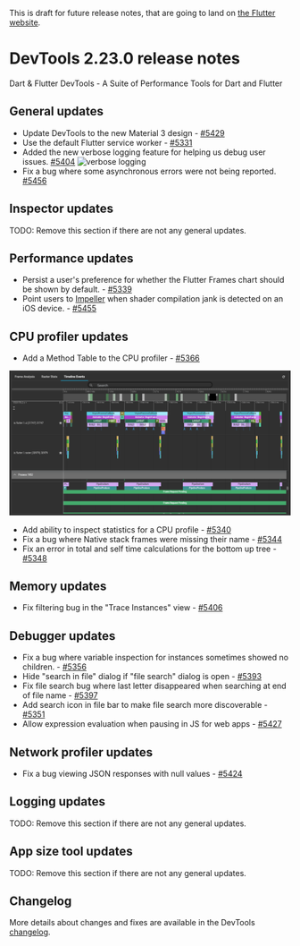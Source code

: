 This is draft for future release notes, that are going to land on
[the Flutter website](https://docs.flutter.dev/development/tools/devtools/release-notes).

# DevTools 2.23.0 release notes

Dart & Flutter DevTools - A Suite of Performance Tools for Dart and Flutter

## General updates
* Update DevTools to the new Material 3 design - [#5429](https://github.com/flutter/devtools/pull/5429)
* Use the default Flutter service worker - [#5331](https://github.com/flutter/devtools/pull/5331)
* Added the new verbose logging feature for helping us debug user issues. [#5404](https://github.com/flutter/devtools/pull/5404)
    ![verbose logging](images/verbose-logging.png "verbose_logging")
* Fix a bug where some asynchronous errors were not being reported. [#5456](https://github.com/flutter/devtools/pull/5456)

## Inspector updates
TODO: Remove this section if there are not any general updates.

## Performance updates
* Persist a user's preference for whether the Flutter Frames chart should be shown by default. - [#5339](https://github.com/flutter/devtools/pull/5339)
* Point users to [Impeller](https://github.com/flutter/flutter/wiki/Impeller) when shader compilation
jank is detected on an iOS device. - [#5455](https://github.com/flutter/devtools/pull/5455)

## CPU profiler updates
* Add a Method Table to the CPU profiler - [#5366](https://github.com/flutter/devtools/pull/5366)

![method table](images/image1.png "method_table")

* Add ability to inspect statistics for a CPU profile - [#5340](https://github.com/flutter/devtools/pull/5340)
* Fix a bug where Native stack frames were missing their name - [#5344](https://github.com/flutter/devtools/pull/5344)
* Fix an error in total and self time calculations for the bottom up tree - [#5348](https://github.com/flutter/devtools/pull/5348)

## Memory updates
* Fix filtering bug in the "Trace Instances" view - [#5406](https://github.com/flutter/devtools/pull/5406)

## Debugger updates
* Fix a bug where variable inspection for instances sometimes showed no children. - [#5356](https://github.com/flutter/devtools/pull/5356)
* Hide "search in file" dialog if "file search" dialog is open - [#5393](https://github.com/flutter/devtools/pull/5393)
* Fix file search bug where last letter disappeared when searching at end of file name - [#5397](https://github.com/flutter/devtools/pull/5397)
* Add search icon in file bar to make file search more discoverable - [#5351](https://github.com/flutter/devtools/issues/5351)
* Allow expression evaluation when pausing in JS for web apps - [#5427](https://github.com/flutter/devtools/pull/5427)

## Network profiler updates
* Fix a bug viewing JSON responses with null values - [#5424](https://github.com/flutter/devtools/pull/5424)

## Logging updates
TODO: Remove this section if there are not any general updates.

## App size tool updates
TODO: Remove this section if there are not any general updates.

## Changelog
More details about changes and fixes are available in the DevTools
[changelog](https://github.com/flutter/devtools/blob/master/CHANGELOG.md).
